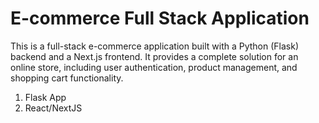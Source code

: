 # E-commerce Full Stack Application

This is a full-stack e-commerce application built with a Python (Flask) backend and a Next.js frontend. It provides a complete solution for an online store, including user authentication, product management, and shopping cart functionality.

1. Flask App
2. React/NextJS


